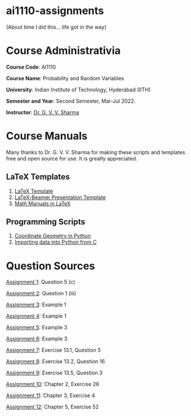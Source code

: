 # ai1110-assignments
(About time I did this... life got in the way)

# Course Administrativia

**Course Code**: AI1110

**Course Name**: Probability and Random Variables

**University**: Indian Institute of Technology, Hyderabad (IITH)

**Semester and Year**: Second Semester, Mar-Jul 2022.

**Instructor**: [Dr. G. V. V. Sharma](https://github.com/gadepall)

# Course Manuals

Many thanks to Dr. G. V. V. Sharma for making these scripts and templates free and open source for use. It is greatly appreciated.

## LaTeX Templates

1. [LaTeX Template](https://github.com/gadepall/AI5030/tree/main/LaTex_Template)
2. [LaTeX-Beamer Presentation Template](https://github.com/goats-9/ai1110-assignments/blob/main/assets/sample.tex)
3. [Math Manuals in LaTeX](https://github.com/gadepall/cbse-papers/tree/main/2020/math)

## Programming Scripts

1. [Coordinate Geometry in Python](https://github.com/gadepall/cbse-papers/tree/main/CoordGeo)
2. [Importing data into Python from C](https://github.com/gadepall/EE1083/tree/master/pythonc)

# Question Sources

[Assignment 1](https://github.com/gadepall/papers/blob/master/icse/math/10/2018/511%20MAT%20-%202018.pdf): Question 5 (c)

[Assignment 2](https://github.com/gadepall/papers/blob/master/icse/math/12/2018/860%20MATHEMATICS%20QP.pdf): Question 1 (iii)

[Assignment 3](https://github.com/gadepall/ncert-textbooks/blob/main/math/9/iemh114.pdf): Example 1 

[Assignment 4](https://github.com/gadepall/ncert-textbooks/blob/main/math/9/iemh115.pdf): Example 1 

[Assignment 5](https://github.com/gadepall/ncert-textbooks/blob/main/math/9/iemh115.pdf): Example 3

[Assignment 6](https://github.com/gadepall/ncert-textbooks/blob/main/math/10/jemh115.pdf): Example 3

[Assignment 7](https://github.com/gadepall/ncert-textbooks/blob/main/math/12-2/lemh207.pdf): Exercise 13.1, Question 5

[Assignment 8](https://github.com/gadepall/ncert-textbooks/blob/main/math/12-2/lemh207.pdf): Exercise 13.2, Question 16

[Assignment 9](https://github.com/gadepall/ncert-textbooks/blob/main/math/12-2/lemh207.pdf): Exercise 13.5, Question 3

[Assignment 10](https://github.com/goats-9/ai1110-assignments/blob/main/assets/papoulis.pdf): Chapter 2, Exercise 26

[Assignment 11](https://github.com/goats-9/ai1110-assignments/blob/main/assets/papoulis.pdf): Chapter 3, Exercise 4

[Assignment 12](https://github.com/goats-9/ai1110-assignments/blob/main/assets/papoulis.pdf): Chapter 5, Exercise 52
